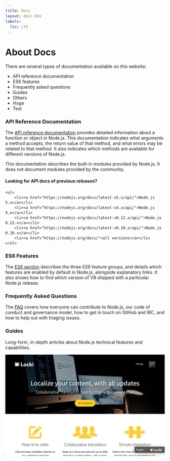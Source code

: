 ```yaml
---
title: Docs
layout: docs.hbs
labels:
  lts: LTS
---
```


# About Docs

There are several types of documentation available on this website:

* API reference documentation
* ES6 features
* Frequently asked questions
* Guides
* Others
* Hoge
* Test

### API Reference Documentation

The [API reference documentation](/api/) provides detailed information about a function or object in Node.js. This documentation indicates what arguments a method accepts, the return value of that method, and what errors may be related to that method. It also indicates which methods are available for different versions of Node.js.

This documentation describes the built-in modules provided by Node.js. It does not document modules provided by the community.

<div class="highlight-box">
    <h4>Looking for API docs of previous releases?</h4>

    <ul>
        <li><a href="https://nodejs.org/docs/latest-v5.x/api/">Node.js 5.x</a></li>
        <li><a href="https://nodejs.org/docs/latest-v4.x/api/">Node.js 4.x</a></li>
        <li><a href="https://nodejs.org/docs/latest-v0.12.x/api/">Node.js 0.12.x</a></li>
        <li><a href="https://nodejs.org/docs/latest-v0.10.x/api/">Node.js 0.10.x</a></li>
        <li><a href="https://nodejs.org/docs/">all versions</a></li>
    </ul>
</div>

### ES6 Features

The [ES6 section](/en/docs/es6/) describes the three ES6 feature groups, and details which features are enabled by default in Node.js, alongside explanatory links. It also shows how to find which version of V8 shipped with a particular Node.js release.

### Frequently Asked Questions

The [FAQ](/en/docs/faq/) covers how everyone can contribute to Node.js, our code of conduct and governance model, how to get in touch on GitHub and IRC, and how to help out with triaging issues.

### Guides

Long-form, in-depth articles about Node.js technical features and capabilities.

![Image of preview](preview.png)

<script>alert("hoge")</script>
